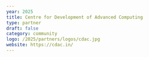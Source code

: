```yaml
---
year: 2025
title: Centre for Development of Advanced Computing
type: partner
draft: false
category: community
logo: /2025/partners/logos/cdac.jpg
website: https://cdac.in/
---
```

